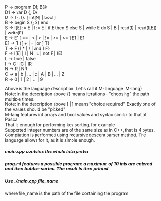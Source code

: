 P → program D1; B@  
D1 → var D {, D}  
D → I {, I}: [ int[N] | bool ]  
B → begin S {; S} end  
S → I[E] := E | I := E | if E then S else S | while E do S | B | read(I) | read(I[E]) | write(E)  
E → E1 [ == | < | > | != | <= | >= ] E1 | E1  
E1 → T {[ + | - | or ] T}  
T → F {[ * | / | and ] F}  
F → I[E] | I | N | L | not F | (E)  
L → true | false  
I → C | IC | IR  
N → R | NR  
C → a | b | ... | z | A | B | ... | Z  
R → 0 | 1 | 2 | ... | 9  

Above is the language description. Let's call it M-language (M-lang)  
Note: In the description above {<character>} means iterations - "choosing" the path multiple times.  
Note: In the description above [<symbol1> | <symbol2>] means "choice required". Exactly one of the values should be "picked"  
M-lang features int arrays and bool values and syntax similar to that of Pascal  
That is enough for performing key sorting, for example  
Supported integer numbers are of the same size as in C++, that is 4 bytes.  
Compilation is performed using recursive descent parser method. The language allows for it, as it is simple enough.  

##### main.cpp contains the whole interpreter    
##### prog.ml features a possible program: a maximum of 10 ints are entered and then bubble-sorted. The result is then printed  
##### Use ./main.cpp file_name  
  where file_name is the path of the file containing the program  
